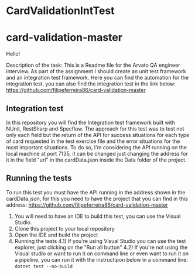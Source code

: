 # CardValidationIntTest

# card-validation-master


Hello!

Description of the task: This is a Readme file for the Arvato QA engineer interview. As part of the assignment I should create an unit test framework and an integration test framework.
Here you can find the automation for the integration test, you can also find the integration test in the link below:
https://github.com/filipeferreira86/card-validation-master

## Integration test
In this repository you will find the Integration test framework built with NUnit, RestSharp and Specflow. The approach for this test was to test not only each field but the return of the API for success situations for each type of card requested in the test exercise file and the error situations for the most important situations. To do so, I'm considering the API running on the local machine at port 7135, it can be changed just changing the address for it in the field "url" in the cardData.json inside the Data folder of the project.

## Running the tests

To run this test you must have the API running in the address shown in the cardData.json, for this you need to have the project that you can find in this address: https://github.com/filipeferreira86/card-validation-master
1) You will need to have an IDE to build this test, you can use the Visual Studio.
2) Clone this project to your local repository
3) Open the IDE and build the project
4) Running the tests
  4.1) If you're using Visual Studio you can use the test explorer, just clicking on the "Run all button"
  4.2) If you're not using the Visual studio or want to run it on command line or even want to run it on a pipeline, you can run it with the instructipon below in a command line:
    ```dotnet test --no-build```

